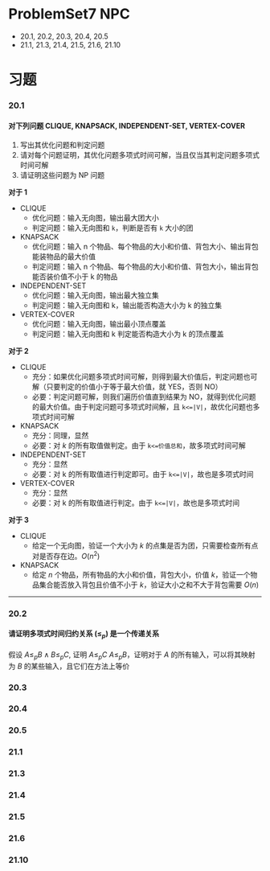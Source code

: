 # ProblemSet7 NPC

- 20.1, 20.2, 20.3, 20.4, 20.5
- 21.1, 21.3, 21.4, 21.5, 21.6, 21.10

# 习题
### 20.1
#### 对下列问题 CLIQUE, KNAPSACK, INDEPENDENT-SET, VERTEX-COVER
1. 写出其优化问题和判定问题
2. 请对每个问题证明，其优化问题多项式时间可解，当且仅当其判定问题多项式时间可解
3. 请证明这些问题为 NP 问题


**对于 1**
- CLIQUE
	- 优化问题：输入无向图，输出最大团大小
	- 判定问题：输入无向图和 `k`，判断是否有 `k` 大小的团
- KNAPSACK
	- 优化问题：输入 n 个物品、每个物品的大小和价值、背包大小、输出背包能装物品的最大价值
	- 判定问题：输入 n 个物品、每个物品的大小和价值、背包大小，输出背包能否装价值不小于 k 的物品
- INDEPENDENT-SET
	- 优化问题：输入无向图，输出最大独立集
	- 判定问题：输入无向图和 k，输出能否构造大小为 k 的独立集
- VERTEX-COVER
	- 优化问题：输入无向图，输出最小顶点覆盖
	- 判定问题：输入无向图和 k 判定能否构造大小为 k 的顶点覆盖

**对于 2**
- CLIQUE
	- 充分：如果优化问题多项式时间可解，则得到最大价值后，判定问题也可解（只要判定的价值小于等于最大价值，就 YES，否则 NO）
	- 必要：判定问题可解，则我们遍历价值直到结果为 NO，就得到优化问题的最大价值。由于判定问题可多项式时间解，且 `k<=|V|`，故优化问题也多项式时间可解
- KNAPSACK
	- 充分：同理，显然
	- 必要：对 $k$ 的所有取值做判定。由于 `k<=价值总和`，故多项式时间可解
- INDEPENDENT-SET
	- 充分：显然
	- 必要：对 k 的所有取值进行判定即可。由于 `k<=|V|`，故也是多项式时间
- VERTEX-COVER
	- 充分：显然
	- 必要：对 k 的所有取值进行判定。由于 `k<=|V|`，故也是多项式时间

**对于 3**
- CLIQUE
	- 给定一个无向图，验证一个大小为 $k$ 的点集是否为团，只需要检查所有点对是否存在边。$O(n^{2})$
- KNAPSACK
	- 给定 $n$ 个物品，所有物品的大小和价值，背包大小，价值 $k$，验证一个物品集合能否放入背包且价值不小于 $k$，验证大小之和不大于背包需要 $O(n)$


---
### 20.2
#### 请证明多项式时间归约关系 ($\leq_{p}$) 是一个传递关系
假设 $A\leq_{p}B \land B\leq_{p}C$, 证明 $A\leq_{p}C$
$A\leq_{p }B$，证明对于 $A$ 的所有输入，可以将其映射为 $B$ 的某些输入，且它们在方法上等价

### 20.3


### 20.4

### 20.5

### 21.1

### 21.3

### 21.4

### 21.5

### 21.6

### 21.10